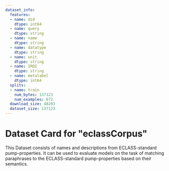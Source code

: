```yaml
---
dataset_info:
  features:
  - name: did
    dtype: int64
  - name: query
    dtype: string
  - name: name
    dtype: string
  - name: datatype
    dtype: string
  - name: unit
    dtype: string
  - name: IRDI
    dtype: string
  - name: metalabel
    dtype: int64
  splits:
  - name: train
    num_bytes: 137123
    num_examples: 672
  download_size: 48203
  dataset_size: 137123
---
```

# Dataset Card for "eclassCorpus"

This Dataset consists of names and descriptions from ECLASS-standard pump-properties. It can be used to evaluate models on the task of matching paraphrases to the ECLASS-standard pump-properties based on their semantics.